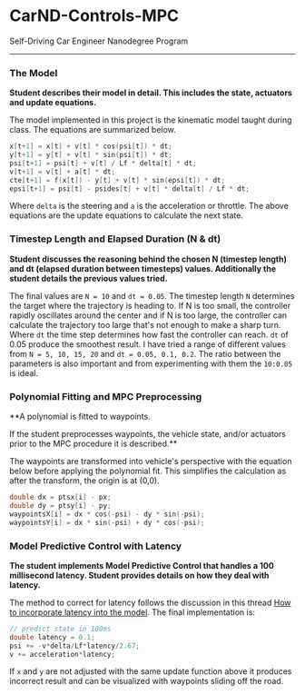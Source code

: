 # CarND-Controls-MPC
Self-Driving Car Engineer Nanodegree Program

---

### The Model

**Student describes their model in detail. This includes the state, actuators and update equations.**

The model implemented in this project is the kinematic model taught during class. The equations are summarized below.

```C++
x[t+1] = x[t] + v[t] * cos(psi[t]) * dt;
y[t+1] = y[t] + v[t] * sin(psi[t]) * dt;
psi[t+1] = psi[t] + v[t] / Lf * delta[t] * dt;
v[t+1] = v[t] + a[t] * dt;
cte[t+1] = f(x[t]) - y[t] + v[t] * sin(epsi[t]) * dt;
epsi[t+1] = psi[t] - psides[t] + v[t] * delta[t] / Lf * dt;
```

Where ```delta``` is the steering and ```a``` is the acceleration or throttle. The above equations are the update equations to calculate the next state.

### Timestep Length and Elapsed Duration (N & dt)

**Student discusses the reasoning behind the chosen N (timestep length) and dt (elapsed duration between timesteps) values. Additionally the student details the previous values tried.**

The final values are ```N = 10``` and ```dt = 0.05```. The timestep length ```N``` determines the target where the trajectory is heading to. If N is too small, the controller rapidly oscillates around the center and if N is too large, the controller can calculate the trajectory too large that's not enough to make a sharp turn. Where ```dt``` the time step determines how fast the controller can reach. ```dt``` of 0.05 produce the smoothest result. I have tried a range of different values from ```N = 5, 10, 15, 20``` and ```dt = 0.05, 0.1, 0.2```. The ratio between the parameters is also important and from experimenting with them the ```10:0.05``` is ideal.

### Polynomial Fitting and MPC Preprocessing

**A polynomial is fitted to waypoints.

If the student preprocesses waypoints, the vehicle state, and/or actuators prior to the MPC procedure it is described.**

The waypoints are transformed into vehicle's perspective with the equation below before applying the polynomial fit. This simplifies the calculation as after the transform, the origin is at (0,0).

```C++
double dx = ptsx[i] - px;
double dy = ptsy[i] - py;
waypointsX[i] = dx * cos(-psi) - dy * sin(-psi);
waypointsY[i] = dx * sin(-psi) + dy * cos(-psi);
```

### Model Predictive Control with Latency

**The student implements Model Predictive Control that handles a 100 millisecond latency. Student provides details on how they deal with latency.**

The method to correct for latency follows the discussion in this thread [How to incorporate latency into the model](https://discussions.udacity.com/t/how-to-incorporate-latency-into-the-model/257391). The final implementation is:

```C++
// predict state in 100ms
double latency = 0.1;
psi += -v*delta/Lf*latency/2.67;
v += acceleration*latency;
```

If ```x``` and ```y``` are not adjusted with the same update function above it produces incorrect result and can be visualized with waypoints sliding off the road.
